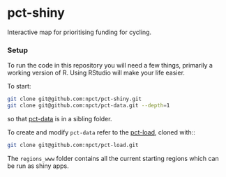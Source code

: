 # pct-shiny

Interactive map for prioritising funding for cycling.

### Setup

To run the code in this repository you will need a few things, primarily
a working version of R. Using RStudio will make your life easier.

To start:

```sh
git clone git@github.com:npct/pct-shiny.git
git clone git@github.com:npct/pct-data.git --depth=1
```

so that [pct-data](https://github.com/npct/pct-data) is in a sibling folder.

To create and modify `pct-data` refer to the [pct-load](https://github.com/npct/pct-load), cloned with::

```sh
git clone git@github.com:npct/pct-load.git
```

The `regions_www` folder contains all the current starting regions
which can be run as shiny apps.
